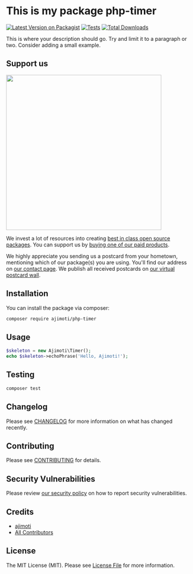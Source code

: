 # This is my package php-timer

[![Latest Version on Packagist](https://img.shields.io/packagist/v/ajimoti/php-timer.svg?style=flat-square)](https://packagist.org/packages/ajimoti/php-timer)
[![Tests](https://github.com/ajimoti/php-timer/actions/workflows/run-tests.yml/badge.svg?branch=main)](https://github.com/ajimoti/php-timer/actions/workflows/run-tests.yml)
[![Total Downloads](https://img.shields.io/packagist/dt/ajimoti/php-timer.svg?style=flat-square)](https://packagist.org/packages/ajimoti/php-timer)

This is where your description should go. Try and limit it to a paragraph or two. Consider adding a small example.

## Support us

[<img src="https://github-ads.s3.eu-central-1.amazonaws.com/php-timer.jpg?t=1" width="419px" />](https://spatie.be/github-ad-click/php-timer)

We invest a lot of resources into creating [best in class open source packages](https://spatie.be/open-source). You can support us by [buying one of our paid products](https://spatie.be/open-source/support-us).

We highly appreciate you sending us a postcard from your hometown, mentioning which of our package(s) you are using. You'll find our address on [our contact page](https://spatie.be/about-us). We publish all received postcards on [our virtual postcard wall](https://spatie.be/open-source/postcards).

## Installation

You can install the package via composer:

```bash
composer require ajimoti/php-timer
```

## Usage

```php
$skeleton = new Ajimoti\Timer();
echo $skeleton->echoPhrase('Hello, Ajimoti!');
```

## Testing

```bash
composer test
```

## Changelog

Please see [CHANGELOG](CHANGELOG.md) for more information on what has changed recently.

## Contributing

Please see [CONTRIBUTING](.github/CONTRIBUTING.md) for details.

## Security Vulnerabilities

Please review [our security policy](../../security/policy) on how to report security vulnerabilities.

## Credits

- [ajimoti](https://github.com/ajimoti)
- [All Contributors](../../contributors)

## License

The MIT License (MIT). Please see [License File](LICENSE.md) for more information.
